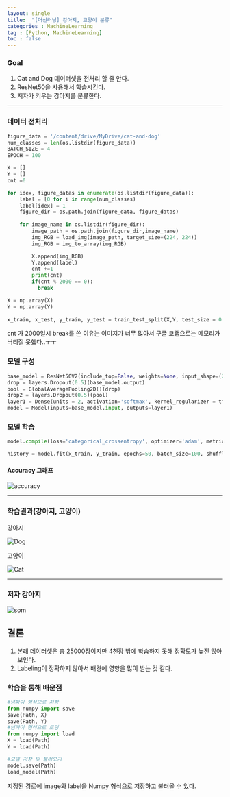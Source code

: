 ```yaml
---
layout: single
title:  "[머신러닝] 강아지, 고양이 분류"
categories : MachineLearning
tag : [Python, MachineLearning]
toc : false
---
```


### Goal

1. Cat and Dog 데이터셋을 전처리 할 줄 안다.
2. ResNet50을 사용해서 학습시킨다.
3. 저자가 키우는 강아지를 분류한다.

---

### 데이터 전처리

```python
figure_data = '/content/drive/MyDrive/cat-and-dog'
num_classes = len(os.listdir(figure_data))
BATCH_SIZE = 4
EPOCH = 100

X = []
Y = []
cnt =0

for idex, figure_datas in enumerate(os.listdir(figure_data)):
    label = [0 for i in range(num_classes)
    label[idex] = 1
    figure_dir = os.path.join(figure_data, figure_datas)
             
    for image_name in os.listdir(figure_dir):
        image_path = os.path.join(figure_dir,image_name)
        img_RGB = load_img(image_path, target_size=(224, 224))
        img_RGB = img_to_array(img_RGB)

        X.append(img_RGB)
        Y.append(label)
        cnt +=1
        print(cnt)
        if(cnt % 2000 == 0):
          break

X = np.array(X)
Y = np.array(Y)
             
x_train, x_test, y_train, y_test = train_test_split(X,Y, test_size = 0.2, shuffle = True, random_state = 777, stratify=Y)
```

cnt 가 2000일시 break를 쓴 이유는 이미지가 너무 많아서 구글 코랩으로는 메모리가 버티질 못했다..ㅜㅜ

### 모델 구성

```python
base_model = ResNet50V2(include_top=False, weights=None, input_shape=(224, 224, 3), classes=2)
drop = layers.Dropout(0.5)(base_model.output)
pool = GlobalAveragePooling2D()(drop)
drop2 = layers.Dropout(0.5)(pool)
layer1 = Dense(units = 2, activation='softmax', kernel_regularizer = tf.keras.regularizers.l2(0.001))(drop2) #final layer with softmax activation
model = Model(inputs=base_model.input, outputs=layer1)
```

### 모델 학습

```python
model.compile(loss='categorical_crossentropy', optimizer='adam', metrics=['accuracy'])

history = model.fit(x_train, y_train, epochs=50, batch_size=100, shuffle = True, validation_data=(x_test, y_test), verbose = 1)
```

#### Accuracy 그래프

![accuracy](../../images/2022-07-31-Cat_vs_Dog/accuracy.png)

---

### 학습결과(강아지, 고양이)

강아지

![Dog](../../images/2022-07-31-Cat_vs_Dog/Dog.jpg)

고양이

![Cat](../../images/2022-07-31-Cat_vs_Dog/Cat.jpg)

---

### 저자 강아지

![som](../../images/2022-07-31-Cat_vs_Dog/som.png)

## 결론

1. 본래 데이터셋은 총 25000장이지만 4천장 밖에 학습하지 못해 정확도가 높진 않아 보인다.
2. Labeling이 정확하지 않아서 배경에 영향을 많이 받는 것 같다.

### 학습을 통해 배운점

```python
#넘파이 형식으로 저장
from numpy import save
save(Path, X)
save(Path, Y)
#넘파이 형식으로 로딩
from numpy import load
X = load(Path)
Y = load(Path)

#모델 저장 및 불러오기
model.save(Path)
load_model(Path)
```

지정된 경로에 image와 label을 Numpy 형식으로 저장하고 불러올 수 있다.

